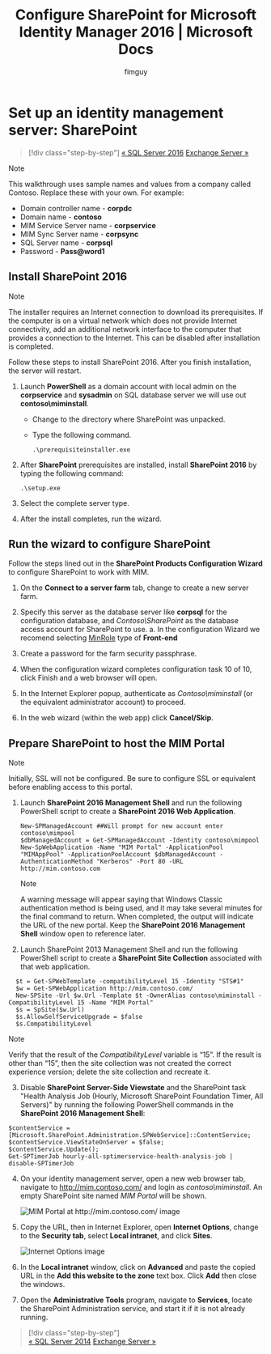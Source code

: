 ﻿---
# required metadata

title: Configure SharePoint for Microsoft Identity Manager 2016 | Microsoft Docs
description: Install and configure SharePoint Foundation so that it can host the MIM Portal page.
keywords:
author: fimguy
ms.author: davidste
manager: mbaldwin
ms.date: 04/26/2018
ms.topic: get-started-article
ms.service: microsoft-identity-manager
ms.technology: security
ms.assetid: c01487f2-3de6-4fc4-8c3a-7d62f7c2496c

# optional metadata

#ROBOTS:
#audience:
#ms.devlang:
ms.reviewer: mwahl
ms.suite: ems
#ms.tgt_pltfrm:
#ms.custom:

---

# Set up an identity management server: SharePoint

>[!div class="step-by-step"]
[« SQL Server 2016](prepare-server-sql2016.md)
[Exchange Server »](prepare-server-exchange.md)

> [!NOTE]
> This walkthrough uses sample names and values from a company called Contoso. Replace these with your own. For example:
> - Domain controller name - **corpdc**
> - Domain name - **contoso**
> - MIM Service Server name - **corpservice**
> - MIM Sync Server name - **corpsync**
> - SQL Server name - **corpsql**
> - Password - **Pass@word1**


## Install **SharePoint 2016**

> [!NOTE]
> The installer requires an Internet connection to download its prerequisites. If the computer is on a virtual network which does not provide Internet connectivity, add an additional network interface to the computer that provides a connection to the Internet. This can be disabled after installation is completed.

Follow these steps to install SharePoint 2016. After you finish installation, the server will restart.

1.  Launch **PowerShell** as a domain account with local admin on the **corpservice** and **sysadmin** on SQL database server we will use out **contoso\miminstall**.

    -   Change to the directory where SharePoint was unpacked.

    -   Type the following command.

        ```
        .\prerequisiteinstaller.exe
        ```

2.  After **SharePoint** prerequisites are installed, install **SharePoint 2016** by typing the following command:

    ```
    .\setup.exe
    ```

3.  Select the complete server type.

4.  After the install completes, run the wizard.

## Run the wizard to configure SharePoint

Follow the steps lined out in the **SharePoint Products Configuration Wizard** to configure SharePoint to work with MIM.

1. On the **Connect to a server farm** tab, change to create a new server farm.

2. Specify this server as the database server like **corpsql** for the configuration database, and *Contoso\SharePoint* as the database access account for SharePoint to use.
    a. In the configuration Wizard we recomend selecting [MinRole](https://docs.microsoft.com/en-us/sharepoint/install/overview-of-minrole-server-roles-in-sharepoint-server-2016) type of **Front-end**
3. Create a password for the farm security passphrase.

4. When the configuration wizard completes configuration task 10 of 10, click Finish and a web browser will open.

5. In the Internet Explorer popup, authenticate as *Contoso\miminstall* (or the equivalent administrator account) to proceed.

6. In the web wizard (within the web app) click **Cancel/Skip**.


## Prepare SharePoint to host the MIM Portal

> [!NOTE]
> Initially, SSL will not be configured. Be sure to configure SSL or equivalent before enabling access to this portal.

1. Launch  **SharePoint 2016 Management Shell** and run the following PowerShell script to create a **SharePoint 2016 Web Application**.

    ```
    New-SPManagedAccount ##Will prompt for new account enter contoso\mimpool 
    $dbManagedAccount = Get-SPManagedAccount -Identity contoso\mimpool
    New-SpWebApplication -Name "MIM Portal" -ApplicationPool "MIMAppPool" -ApplicationPoolAccount $dbManagedAccount -AuthenticationMethod "Kerberos" -Port 80 -URL http://mim.contoso.com
    ```

    > [!NOTE]
    > A warning message will appear saying that Windows Classic authentication method is being used, and it may take several minutes for the final command to return. When completed, the output will indicate the URL of the new portal. Keep the **SharePoint 2016 Management Shell** window open to reference later.

2. Launch  SharePoint 2013 Management Shell and run the following PowerShell script to create a **SharePoint Site Collection** associated with that web application.

  ```
    $t = Get-SPWebTemplate -compatibilityLevel 15 -Identity "STS#1"
    $w = Get-SPWebApplication http://mim.contoso.com/
    New-SPSite -Url $w.Url -Template $t -OwnerAlias contoso\miminstall -CompatibilityLevel 15 -Name "MIM Portal"
    $s = SpSite($w.Url)
    $s.AllowSelfServiceUpgrade = $false
    $s.CompatibilityLevel
  ```

  > [!NOTE]
  > Verify that the result of the *CompatibilityLevel* variable is “15”. If the result is other than “15”, then the site collection was not created the correct experience version; delete the site collection and recreate it.

3. Disable **SharePoint Server-Side Viewstate** and the SharePoint task "Health Analysis Job (Hourly, Microsoft SharePoint Foundation Timer, All Servers)" by running the following PowerShell commands in the **SharePoint 2016 Management Shell**:

  ```
  $contentService = [Microsoft.SharePoint.Administration.SPWebService]::ContentService;
  $contentService.ViewStateOnServer = $false;
  $contentService.Update();
  Get-SPTimerJob hourly-all-sptimerservice-health-analysis-job | disable-SPTimerJob
  ```

4. On your identity management server, open a new web browser tab, navigate to http://mim.contoso.com/ and login as *contoso\miminstall*.  An empty SharePoint site named *MIM Portal* will be shown.

    ![MIM Portal at http://mim.contoso.com/ image](media/MIM-DeploySP1new.png)

5. Copy the URL, then in Internet Explorer, open **Internet Options**, change to the **Security tab**, select **Local intranet**, and click **Sites**.

    ![Internet Options image](media/MIM-DeploySP2.png)

6. In the **Local intranet** window, click on **Advanced** and paste the copied URL in the **Add this website to the zone** text box. Click **Add** then close the windows.

7. Open the **Administrative Tools** program, navigate to **Services**, locate the SharePoint Administration service, and start it if it is not already running.

>[!div class="step-by-step"]  
[« SQL Server 2014](prepare-server-sql2014.md)
[Exchange Server »](prepare-server-exchange.md)
